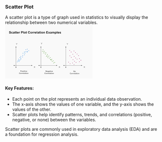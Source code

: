 ### Scatter Plot
A scatter plot is a type of graph used in statistics to visually display the relationship between two numerical variables.
![Scatter plot](https://github.com/tamunoWoks/Statistics/blob/main/images/scatter_plot.png)

#### Key Features:
- Each point on the plot represents an individual data observation.
- The x-axis shows the values of one variable, and the y-axis shows the values of the other.
- Scatter plots help identify patterns, trends, and correlations (positive, negative, or none) between the variables.

Scatter plots are commonly used in exploratory data analysis (EDA) and are a foundation for regression analysis.

